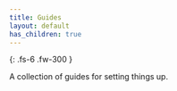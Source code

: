 ```yaml
---
title: Guides
layout: default
has_children: true
---
```


{: .fs-6 .fw-300 }

A collection of guides for setting things up.